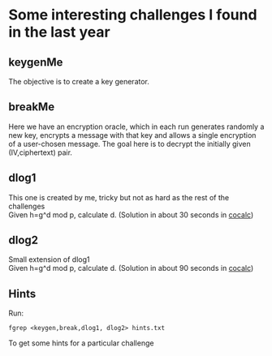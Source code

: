# Some interesting challenges I found in the last year

## keygenMe
The objective is to create a key generator.

## breakMe
Here we have an encryption oracle, which in each run generates randomly a new key, encrypts a message with that key and allows a single encryption of a user-chosen message. 
The goal here is to decrypt the initially given (IV,ciphertext) pair.

## dlog1
This one is created by me, tricky but not as hard as the rest of the challenges<br>
Given h=g^d mod p, calculate d. (Solution in about 30 seconds in [cocalc](https://cocalc.com))

## dlog2
Small extension of dlog1<br>
Given h=g^d mod p, calculate d. (Solution in about 90 seconds in [cocalc](https://cocalc.com))

## Hints
Run:

	fgrep <keygen,break,dlog1, dlog2> hints.txt
	
To get some hints for a particular challenge